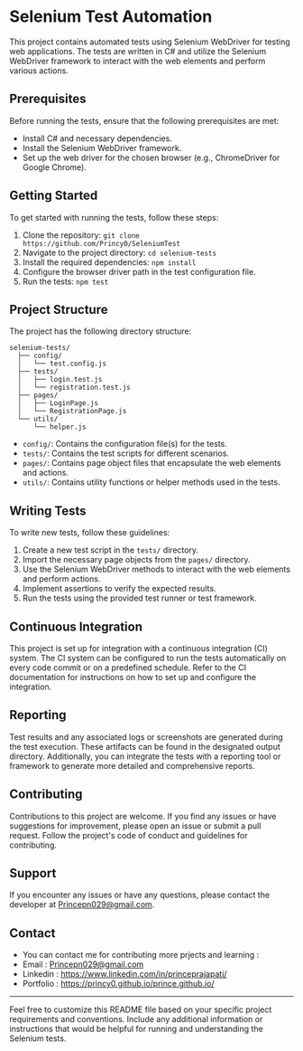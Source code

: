 # Selenium Test Automation

This project contains automated tests using Selenium WebDriver for testing web applications. The tests are written in C# and utilize the Selenium WebDriver framework to interact with the web elements and perform various actions.

## Prerequisites

Before running the tests, ensure that the following prerequisites are met:

- Install C# and necessary dependencies.
- Install the Selenium WebDriver framework.
- Set up the web driver for the chosen browser (e.g., ChromeDriver for Google Chrome).

## Getting Started

To get started with running the tests, follow these steps:

1. Clone the repository: `git clone https://github.com/Princy0/SeleniumTest`
2. Navigate to the project directory: `cd selenium-tests`
3. Install the required dependencies: `npm install`
4. Configure the browser driver path in the test configuration file.
5. Run the tests: `npm test`

## Project Structure

The project has the following directory structure:

```
selenium-tests/
  ├── config/
  │   └── test.config.js
  ├── tests/
  │   ├── login.test.js
  │   └── registration.test.js
  ├── pages/
  │   ├── LoginPage.js
  │   └── RegistrationPage.js
  └── utils/
      └── helper.js
```

- `config/`: Contains the configuration file(s) for the tests.
- `tests/`: Contains the test scripts for different scenarios.
- `pages/`: Contains page object files that encapsulate the web elements and actions.
- `utils/`: Contains utility functions or helper methods used in the tests.

## Writing Tests

To write new tests, follow these guidelines:

1. Create a new test script in the `tests/` directory.
2. Import the necessary page objects from the `pages/` directory.
3. Use the Selenium WebDriver methods to interact with the web elements and perform actions.
4. Implement assertions to verify the expected results.
5. Run the tests using the provided test runner or test framework.

## Continuous Integration

This project is set up for integration with a continuous integration (CI) system. The CI system can be configured to run the tests automatically on every code commit or on a predefined schedule. Refer to the CI documentation for instructions on how to set up and configure the integration.

## Reporting

Test results and any associated logs or screenshots are generated during the test execution. These artifacts can be found in the designated output directory. Additionally, you can integrate the tests with a reporting tool or framework to generate more detailed and comprehensive reports.

## Contributing

Contributions to this project are welcome. If you find any issues or have suggestions for improvement, please open an issue or submit a pull request. Follow the project's code of conduct and guidelines for contributing.

## Support

If you encounter any issues or have any questions, please contact the developer at Princepn029@gmail.com.

## Contact
- You can contact me for contributing more prjects and learning : 
- Email : Princepn029@gmail.com
- Linkedin : https://www.linkedin.com/in/princeprajapati/
- Portfolio : https://princy0.github.io/prince.github.io/
---

Feel free to customize this README file based on your specific project requirements and conventions. Include any additional information or instructions that would be helpful for running and understanding the Selenium tests.
